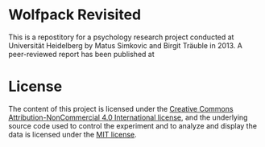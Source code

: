 Wolfpack Revisited
=================

This is a repostitory for a psychology research project conducted at Universität Heidelberg by Matus Simkovic and Birgit Träuble in 2013. A peer-reviewed report has been published at 


# License

The content of this project is licensed under the [Creative Commons Attribution-NonCommercial 4.0 International license](http://creativecommons.org/licenses/by-nc/4.0/deed.en_US), and the underlying source code used to control the experiment and to analyze and display the data is licensed under the [MIT license](http://opensource.org/licenses/mit-license.php).
